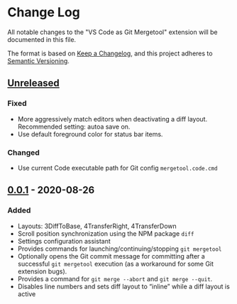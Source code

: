 # Change Log

All notable changes to the "VS Code as Git Mergetool" extension will be documented in this file.

The format is based on [Keep a Changelog](https://keepachangelog.com/en/1.0.0/),
and this project adheres to [Semantic Versioning](https://semver.org/spec/v2.0.0.html).

## [Unreleased]
### Fixed
- More aggressively match editors when deactivating a diff layout.
  Recommended setting: autoa save on.
- Use default foreground color for status bar items.

### Changed
- Use current Code executable path for Git config `mergetool.code.cmd`

## [0.0.1] - 2020-08-26
### Added
- Layouts: 3DiffToBase, 4TransferRight, 4TransferDown
- Scroll position synchronization using the NPM package `diff`
- Settings configuration assistant
- Provides commands for launching/continuing/stopping `git mergetool`
- Optionally opens the Git commit message for committing after a successful `git mergetool` execution (as a workaround for some Git extension bugs).
- Provides a command for `git merge --abort` and `git merge --quit`.
- Disables line numbers and sets diff layout to “inline”
  while a diff layout is active

[Unreleased]: https://github.com/zawys/vscode-as-git-mergetool/compare/v0.0.1...HEAD
[0.0.1]: https://github.com/zawys/vscode-as-git-mergetool/releases/tag/v0.0.1
